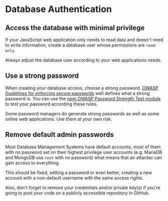 Database Authentication
=======================

## Access the database with minimal privilege

If your JavaScript web application only needs to read data and doesn't need to
write information, create a database user whose permissions are `read-only`.

Always adjust the database user according to your web applications needs.

## Use a strong password

When creating your database access, choose a strong password. [OWASP Guidelines
for enforcing secure passwords][2] well defines what a strong password is.
You can use the [npm OWASP Password Strength Test module][3] to test your
password according these rules.

Some password managers do generate strong passwords as well as some online web
applications. Use them at your own risk.

## Remove default admin passwords

Most Database Management Systems have default accounts, most of them with no
password set on their highest privilege user accounts (e.g. MariaDB and MongoDB
use `root` with no password) what means that an attacker can gain access to
everything.

This should be fixed, setting a password or even better, creating a new account
with a non-default username with the same access rights.

Also, don't forget to remove your credentials and/or private key(s) if you're
going to post your code on a publicly accessible repository in GitHub.

[1]: https://strongpasswordgenerator.com/
[2]: https://www.owasp.org/index.php/Authentication_Cheat_Sheet#Implement_Proper_Password_Strength_Controls
[3]: https://github.com/nowsecure/owasp-password-strength-test
